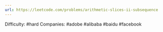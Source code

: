 ```yaml
---
url: https://leetcode.com/problems/arithmetic-slices-ii-subsequence
---
```


Difficulty: #hard
Companies: #adobe #alibaba #baidu #facebook